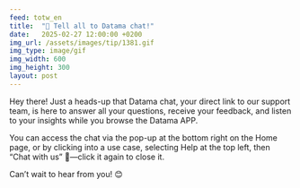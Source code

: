 ```yaml
---
feed: totw_en
title:  "💬 Tell all to Datama chat!"
date:   2025-02-27 12:00:00 +0200
img_url: /assets/images/tip/1381.gif
img_type: image/gif
img_width: 600
img_height: 300
layout: post
---
```



Hey there! Just a heads-up that Datama chat, your direct link to our support team, is here to answer all your questions, receive your feedback, and listen to your insights while you browse the Datama APP.  

You can access the chat via the pop-up at the bottom right on the Home page, or by clicking into a use case, selecting Help at the top left, then “Chat with us” 💬—click it again to close it.  

Can’t wait to hear from you! 😊
